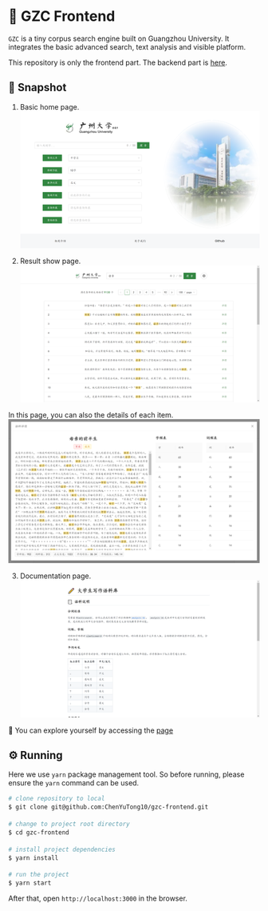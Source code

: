 # 👋 GZC Frontend

`GZC` is a tiny corpus search engine built on Guangzhou University.
It integrates the basic advanced search, text analysis and visible platform.

This repository is only the frontend part. The backend part is [here]().

## 🔮 Snapshot

1. Basic home page.
![alt home](snapshot/home.png)

2. Result show page.
![alt result](snapshot/result.png)

In this page, you can also the details of each item.
![alt result](snapshot/details.png)

3. Documentation page.
![alt documentation](snapshot/documenttation.png)

🧐 You can explore yourself by accessing the [page](https://corpus.chouyatou.live)

## ⚙️ Running

Here we use `yarn` package management tool. So before running, 
please ensure the `yarn` command can be used.

```bash
# clone repository to local
$ git clone git@github.com:ChenYuTong10/gzc-frontend.git

# change to project root directory
$ cd gzc-frontend

# install project dependencies
$ yarn install

# run the project
$ yarn start
```

After that, open `http://localhost:3000` in the browser.
